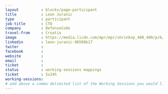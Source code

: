 ```yaml
---
layout          : blocks/page-participant
title           : Leon Juranic
type            : participant
job-title       : CTO
company         : DefenseCode
travel-from     : Croatia
image           : https://media.licdn.com/mpr/mpr/shrinknp_400_400/p/6/000/261/145/077bb20.jpg
linkedin        : leon-juranic-90509b17
twiter          :
facebook        :
website         :
email           :
ticket          :
status          : working-sessions mappings
ticket          : 5x24h
working-sessions:
# add above a comma delimited list of the Working Sessions you would like to attend (use the session's title)
---
```


<!-- put more details about participant here -->

